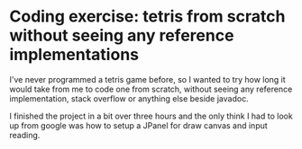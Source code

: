 # Coding exercise: tetris from scratch without seeing any reference implementations

I've never programmed a tetris game before, so I wanted to try how long it would take from me to code one from scratch, without seeing any reference implementation, stack overflow or anything else beside javadoc.

I finished the project in a bit over three hours and the only think I had to look up from google was how to setup a JPanel for draw canvas and input reading.
